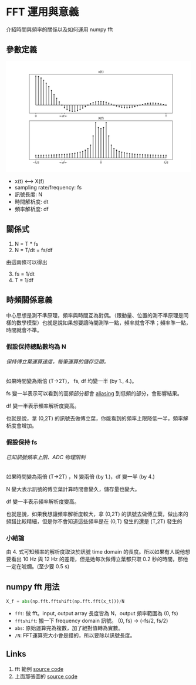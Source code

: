 # FFT 運用與意義
介紹時間與頻率的關係以及如何運用 numpy fft

## 參數定義

![Signal](img/fft_Signal.png)

*   x(t) <--> X(f)
*   sampling rate/frequency: fs
*   訊號長度: N
*   時間解析度: dt
*   頻率解析度: df


## 關係式

1.   N = T * fs
2.   N = T/dt = fs/df

由這兩條可以得出

3.  fs = 1/dt
4.  T = 1/df

## 時頻關係意義
中心思想是測不準原理，頻率與時間互為對偶。（跟動量、位置的測不準原理是同樣的數學模型）也就是說如果想要讓時間測準一點，頻率就會不準；頻率準一點，時間就會不準。

### 假設保持總點數均為 N
###### 保持傅立葉運算速度，每筆運算的儲存空間。

如果時間變為兩倍 (T->2T)， fs, df 均變一半 (by 1., 4.)。

fs 變一半表示可以看到的高頻部分都會 [aliasing](https://en.wikipedia.org/wiki/Aliasing) 到低頻的部分，會影響結果。

df 變一半表示頻率解析度變高。

也就是說，拿 (0,2T) 的訊號去做傅立葉，你能看到的頻率上限降低一半，頻率解析度會增加。

### 假設保持 fs
###### 已知訊號頻率上限、ADC 物理限制
如果時間變為兩倍 (T->2T) ，N 變兩倍 (by 1.)，df 變一半 (by 4.)

N 變大表示訊號的傅立葉計算時間會變久，儲存量也變大。

df 變一半表示頻率解析度變高。

也就是說，如果我想讓頻率解析度較大，拿 (0,2T) 的訊號去做傅立葉，做出來的頻譜比較精細，但是你不會知道這些頻率是在 (0,T) 發生的還是 (T,2T) 發生的

### 小結論
由 4. 式可知頻率的解析度取決於訊號 time domain 的長度。所以如果有人說他想要看出 10 Hz 與 12 Hz 的差距，但是她每次做傅立葉都只取 0.2 秒的時間，那他一定在唬爛。(至少要 0.5 s)

## numpy fft 用法

```python
X_f = abs(np.fft.fftshift(np.fft.fft(x_t)))/N
```

*   `fft`: 做 fft。input, output array 長度皆為 N，output 頻率範圍為 (0, fs)
*   `fftshift`: 搬一下 frequency domain 訊號。 (0, fs) -> (-fs/2, fs/2)
*   `abs`: 原始運算完為複數，加了絕對值轉為實數。
*   `/N`: FFT運算完大小會是錯的，所以要除以訊號長度。


## Links
1.  fft 範例 [source code](src/fft_np.py)
2.  上面那張圖的 [source code](src/fft_np_drawfig.py)

